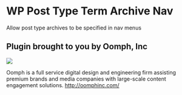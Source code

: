 # WP Post Type Term Archive Nav

Allow post type archives to be specified in nav menus


## Plugin brought to you by Oomph, Inc
![](https://github.com/gdtrombetti/WP-Forms-API/blob/master/images/Oomph_logo.png)

Oomph is a full service digital design and engineering firm assisting premium brands and media companies with large-scale content engagement solutions.
http://oomphinc.com/